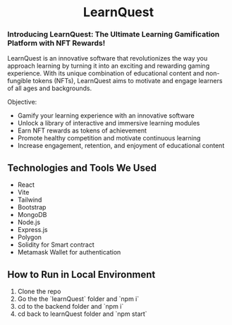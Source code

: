 <h1 align="center">LearnQuest</h1>

<h3>Introducing LearnQuest: The Ultimate Learning Gamification Platform with NFT Rewards!</h3>

LearnQuest is an innovative software that revolutionizes the way you approach learning by turning it into an exciting and rewarding gaming experience. With its unique combination of educational content and non-fungible tokens (NFTs), LearnQuest aims to motivate and engage learners of all ages and backgrounds.

Objective:

- Gamify your learning experience with an innovative software
- Unlock a library of interactive and immersive learning modules
- Earn NFT rewards as tokens of achievement
- Promote healthy competition and motivate continuous learning
- Increase engagement, retention, and enjoyment of educational content

<h2>Technologies and Tools We Used</h2>
<ul>
  <li>React
  <li>Vite
  <li>Tailwind
  <li>Bootstrap
   <li>MongoDB
   <li>Node.js
   <li>Express.js
    <li> Polygon
      <li>Solidity for Smart contract
        <li> Metamask Wallet for authentication
</ul>
<h2>How to Run in Local Environment</h2>
<ol>
  <li> Clone the repo
    <li> Go the the `learnQuest` folder and `npm i`
      <li> cd to the backend folder and `npm i`
        <li>cd back to learnQuest folder and `npm start`
</ol>
